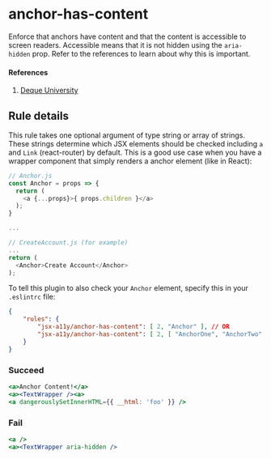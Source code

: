 # anchor-has-content

Enforce that anchors have content and that the content is accessible to screen readers. Accessible means that it is not hidden using the `aria-hidden` prop. Refer to the references to learn about why this is important.

#### References
1. [Deque University](https://dequeuniversity.com/rules/axe/1.1/link-name)

## Rule details

This rule takes one optional argument of type string or array of strings. These strings determine which JSX elements should be checked including `a` and `Link` (react-router) by default. This is a good use case when you have a wrapper component that simply renders a anchor element (like in React):

```js
// Anchor.js
const Anchor = props => {
  return (
    <a {...props}>{ props.children }</a>
  );
}

...

// CreateAccount.js (for example)
...
return (
  <Anchor>Create Account</Anchor>
);
```

To tell this plugin to also check your `Anchor` element, specify this in your `.eslintrc` file:

```json
{
    "rules": {
        "jsx-a11y/anchor-has-content": [ 2, "Anchor" ], // OR
        "jsx-a11y/anchor-has-content": [ 2, [ "AnchorOne", "AnchorTwo" ] ]
    }
}
```


### Succeed
```jsx
<a>Anchor Content!</a>
<a><TextWrapper /><a>
<a dangerouslySetInnerHTML={{ __html: 'foo' }} />
```

### Fail
```jsx
<a />
<a><TextWrapper aria-hidden />
```
